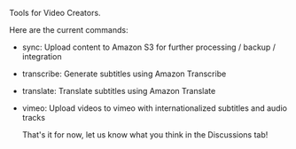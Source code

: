 Tools for Video Creators.

Here are the current commands:
* sync: Upload content to Amazon S3 for further processing / backup / integration
* transcribe: Generate subtitles using Amazon Transcribe
* translate: Translate subtitles using Amazon Translate
* vimeo: Upload videos to vimeo with internationalized subtitles and audio tracks

  That's it for now, let us know what you think in the Discussions tab!
  
  